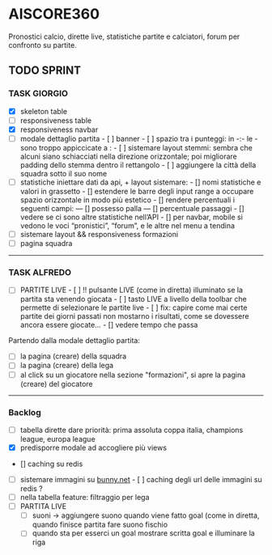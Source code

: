 #  AISCORE360

Pronostici calcio, dirette live, statistiche partite e calciatori, forum per confronto su partite.

## TODO SPRINT

### TASK GIORGIO
- [x] skeleton table
- [ ] responsiveness table
- [x] responsiveness navbar
- [ ] modale dettaglio partita
      - [ ] banner
        - [ ] spazio tra i punteggi: in -:- le - sono troppo appiccicate a :
        - [ ] sistemare layout stemmi: sembra che alcuni siano schiacciati nella direzione orizzontale; poi migliorare padding dello stemma dentro il rettangolo
        - [ ] aggiungere la città della squadra sotto il suo nome
- [ ] statistiche iniettare dati da api, + layout sistemare: 
      - [] nomi statistiche e valori in grassetto
      - [] estendere le barre degli input range a occupare spazio orizzontale in modo più estetico
      - [] rendere percentuali i seguenti campi: 
      — [] possesso palla
      — [] percentuale passaggi
      - [] vedere se ci sono altre statistiche nell’API
      - [] per navbar, mobile si vedono le voci “pronistici”, “forum”, e le altre nel menu a tendina
- [ ] sistemare layout && responsiveness formazioni
- [ ] pagina squadra
---

### TASK ALFREDO

- [ ] PARTITE LIVE
      - [ ] !! pulsante LIVE (come in diretta) illuminato se la partita sta venendo giocata
      - [ ] tasto LIVE a livello della toolbar che permette di selezionare le partite live
      - [ ] fix: capire come mai certe partite dei giorni passati non mostarno i risultati, come se dovessere ancora essere giocate…
      - []  vedere tempo che passa
  
Partendo dalla modale dettaglio partita:
- [ ] la pagina (creare) della squadra
- [ ] la pagina (creare) della lega
- [ ] al click su un giocatore nella sezione "formazioni", si apre la pagina (creare) del giocatore

---

### Backlog
- [ ] tabella dirette dare priorità: prima assoluta coppa italia, champions league, europa league
- [x] predisporre modale ad accogliere più views
- [] caching su redis 
- [ ] sistemare immagini su [bunny.net](https://bunny.net)
      - [ ] caching degli url delle immagini su redis ? 
- [ ] nella tabella feature: filtraggio per lega
- [ ] PARTITA LIVE
  - [ ]  suoni → aggiungere suono quando viene fatto goal (come in diretta, quando finisce partita fare suono fischio 
  - [ ]  quando sta per esserci un  goal mostrare scritta goal e illuminare la riga